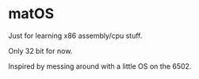 # matOS 
Just for learning x86 assembly/cpu stuff.

Only 32 bit for now. 

Inspired by messing around with a little OS on the 6502.
